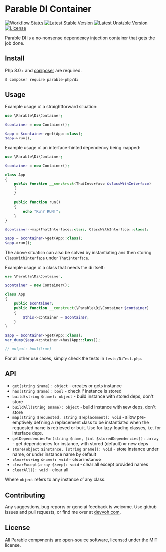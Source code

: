 # Parable DI Container

[![Workflow Status](https://github.com/parable-php/di/workflows/Tests/badge.svg)](https://github.com/parable-php/di/actions?query=workflow%3ATests)
[![Latest Stable Version](https://poser.pugx.org/parable-php/di/v/stable)](https://packagist.org/packages/parable-php/di)
[![Latest Unstable Version](https://poser.pugx.org/parable-php/di/v/unstable)](https://packagist.org/packages/parable-php/di)
[![License](https://poser.pugx.org/parable-php/di/license)](https://packagist.org/packages/parable-php/di)

Parable DI is a no-nonsense dependency injection container that gets the job done.

## Install

Php 8.0+ and [composer](https://getcomposer.org) are required.

```bash
$ composer require parable-php/di
```

## Usage

Example usage of a straightforward situation:

```php
use \Parable\Di\Container;

$container = new Container();

$app = $container->get(App::class);
$app->run();
```

Example usage of an interface-hinted dependency being mapped:

```php
use \Parable\Di\Container;

$container = new Container();

class App
{
    public function __construct(ThatInterface $classWithInterface)
    {
    }
    
    public function run()
    {
        echo "Run? RUN!";
    }
}

$container->map(ThatInterface::class, ClassWithInterface::class);

$app = $container->get(App::class);
$app->run();
```

The above situation can also be solved by instantiating and then storing `ClassWithInterface` under `ThatInterface`.

Example usage of a class that needs the di itself:

```php
use \Parable\Di\Container;

$container = new Container();

class App
{
    public $container;
    public function __construct(\Parable\Di\Container $container)
    {
        $this->container = $container;
    }
}

$app = $container->get(App::class);
var_dump($app->container->has(App::class));

// output: bool(true)
```

For all other use cases, simply check the tests in `tests/DiTest.php`.

## API

- `get(string $name): object` - creates or gets instance
- `has(string $name): bool` - check if instance is stored
- `build(string $name): object` - build instance with stored deps, don't store
- `buildAll(string $name): object` - build instance with new deps, don't store
- `map(string $requested, string $replacement): void` - allow pre-emptively defining a replacement class to be instantiated when the requested name is retrieved or built. Use for lazy-loading classes, i.e. for interface deps.
- `getDependenciesFor(string $name, [int $storedDependencies]): array` - get dependencies for instance, with stored (default) or new deps 
- `store(object $instance, [string $name]): void` - store instance under name, or under instance name by default
- `clear(string $name): void` - clear instance
- `clearExcept(array $keep): void` - clear all except provided names
- `clearAll(): void` - clear all

Where `object` refers to any instance of any class.

## Contributing

Any suggestions, bug reports or general feedback is welcome. Use github issues and pull requests, or find me over at [devvoh.com](https://devvoh.com).

## License

All Parable components are open-source software, licensed under the MIT license.
